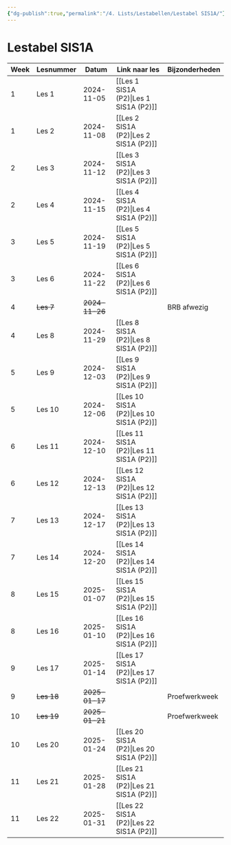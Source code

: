 ```yaml
---
{"dg-publish":true,"permalink":"/4. Lists/Lestabellen/Lestabel SIS1A/"}
---
```


# Lestabel SIS1A
| Week | Lesnummer  | Datum          | Link naar les         | Bijzonderheden |
| ---- | ---------- | -------------- | --------------------- | -------------- |
| 1    | Les 1      | 2024-11-05     | [[Les 1 SIS1A (P2)\|Les 1 SIS1A (P2)]]  |                |
| 1    | Les 2      | 2024-11-08     | [[Les 2 SIS1A (P2)\|Les 2 SIS1A (P2)]]  |                |
| 2    | Les 3      | 2024-11-12     | [[Les 3 SIS1A (P2)\|Les 3 SIS1A (P2)]]  |                |
| 2    | Les 4      | 2024-11-15     | [[Les 4 SIS1A (P2)\|Les 4 SIS1A (P2)]]  |                |
| 3    | Les 5      | 2024-11-19     | [[Les 5 SIS1A (P2)\|Les 5 SIS1A (P2)]]  |                |
| 3    | Les 6      | 2024-11-22     | [[Les 6 SIS1A (P2)\|Les 6 SIS1A (P2)]]  |                |
| 4    | ~~Les 7~~  | ~~2024-11-26~~ |                       | BRB afwezig    |
| 4    | Les 8      | 2024-11-29     | [[Les 8 SIS1A (P2)\|Les 8 SIS1A (P2)]]  |                |
| 5    | Les 9      | 2024-12-03     | [[Les 9 SIS1A (P2)\|Les 9 SIS1A (P2)]]  |                |
| 5    | Les 10     | 2024-12-06     | [[Les 10 SIS1A (P2)\|Les 10 SIS1A (P2)]] |                |
| 6    | Les 11     | 2024-12-10     | [[Les 11 SIS1A (P2)\|Les 11 SIS1A (P2)]] |                |
| 6    | Les 12     | 2024-12-13     | [[Les 12 SIS1A (P2)\|Les 12 SIS1A (P2)]] |                |
| 7    | Les 13     | 2024-12-17     | [[Les 13 SIS1A (P2)\|Les 13 SIS1A (P2)]] |                |
| 7    | Les 14     | 2024-12-20     | [[Les 14 SIS1A (P2)\|Les 14 SIS1A (P2)]] |                |
| 8    | Les 15     | 2025-01-07     | [[Les 15 SIS1A (P2)\|Les 15 SIS1A (P2)]] |                |
| 8    | Les 16     | 2025-01-10     | [[Les 16 SIS1A (P2)\|Les 16 SIS1A (P2)]] |                |
| 9    | Les 17     | 2025-01-14     | [[Les 17 SIS1A (P2)\|Les 17 SIS1A (P2)]] |                |
| 9    | ~~Les 18~~ | ~~2025-01-17~~ |                       | Proefwerkweek  |
| 10   | ~~Les 19~~ | ~~2025-01-21~~ |                       | Proefwerkweek  |
| 10   | Les 20     | 2025-01-24     | [[Les 20 SIS1A (P2)\|Les 20 SIS1A (P2)]] |                |
| 11   | Les 21     | 2025-01-28     | [[Les 21 SIS1A (P2)\|Les 21 SIS1A (P2)]] |                |
| 11   | Les 22     | 2025-01-31     | [[Les 22 SIS1A (P2)\|Les 22 SIS1A (P2)]] |                |
